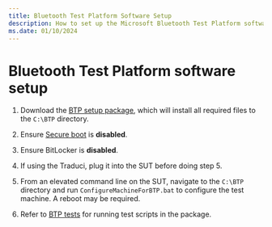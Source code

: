 ```yaml
---
title: Bluetooth Test Platform Software Setup
description: How to set up the Microsoft Bluetooth Test Platform software
ms.date: 01/10/2024
---
```


# Bluetooth Test Platform software setup

1. Download the [BTP setup package](testing-BTP-setup-package.md), which will install all required files to the `C:\BTP` directory.

1. Ensure [Secure boot](/windows-hardware/design/device-experiences/oem-secure-boot) is **disabled**.

1. Ensure BitLocker is **disabled**.

1. If using the Traduci, plug it into the SUT before doing step 5.

1. From an elevated command line on the SUT, navigate to the `C:\BTP` directory and run `ConfigureMachineForBTP.bat` to configure the test machine. A reboot may be required.

1. Refer to [BTP tests](testing-BTP-Tests.md) for running test scripts in the package.

